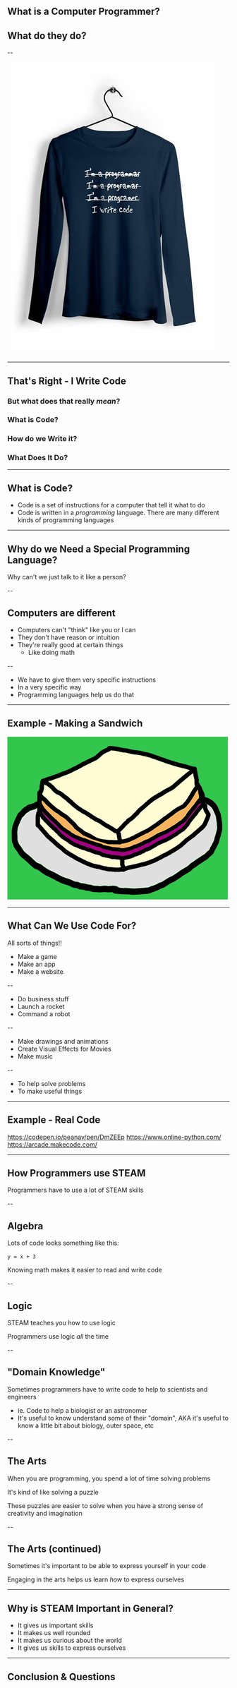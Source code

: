 ## What is a Computer Programmer?

<h2 class="fragment">What do they do?</h2>

--

<img src="images/iwritecode.jpg"/>

---

## That's Right - I Write Code

<h3 class="fragment">But what does that really <i>mean</i>?</h3>

<h3 class="fragment">What is Code?</h3>

<h3 class="fragment">How do we Write it?</h3>

<h3 class="fragment">What Does It Do?</h3>

---

## What is Code?

* Code is a set of instructions for a computer that tell it what to do
* Code is written in a _programming_ language. There are many different kinds of programming languages

---

## Why do we Need a Special Programming Language?

Why can't we just talk to it like a person?

--

## Computers are different

* Computers can't "think" like you or I can
* They don't have reason or intuition
* They're really good at certain things
  * Like doing math

--

* We have to give them very specific instructions
* In a very specific way
* Programming languages help us do that

---

## Example - Making a Sandwich

<img src="images/sandwich.png"/>

---

## What Can We Use Code For?

All sorts of things!!

* Make a game
* Make an app
* Make a website

--

* Do business stuff
* Launch a rocket
* Command a robot

--

* Make drawings and animations
* Create Visual Effects for Movies
* Make music

--

* To help solve problems
* To make useful things

---

## Example - Real Code

https://codepen.io/peanav/pen/DmZEEp
https://www.online-python.com/
https://arcade.makecode.com/

---

## How Programmers use STEAM

Programmers have to use a lot of STEAM skills

--

## Algebra

Lots of code looks something like this:

```
y = x + 3
```

Knowing math makes it easier to read and write code

--

## Logic

STEAM teaches you how to use logic

Programmers use logic _all_ the time

--

## "Domain Knowledge"

Sometimes programmers have to write code to help to scientists and engineers

* ie. Code to help a biologist or an astronomer
* It's useful to know understand some of their "domain", AKA it's useful to know a little bit about biology, outer space, etc

--

## The Arts

When you are programming, you spend a lot of time solving problems

It's kind of like solving a puzzle

These puzzles are easier to solve when you have a strong sense of creativity and imagination

--

## The Arts (continued)

Sometimes it's important to be able to express yourself in your code

Engaging in the arts helps us learn _how_ to express ourselves

---

## Why is STEAM Important in General?

* It gives us important skills
* It makes us well rounded
* It makes us curious about the world
* It gives us skills to express ourselves

---

## Conclusion & Questions
